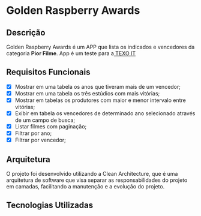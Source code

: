 # Golden Raspberry Awards

## Descrição

Golden Raspberry Awards é um APP que lista os indicados e vencedores da categoria **Pior Filme**. App é um teste para a[ TEXO IT](https://www.texoit.com)

## Requisitos Funcionais

- [x] Mostrar em uma tabela os anos que tiveram mais de um vencedor;
- [x] Mostrar em uma tabela os três estúdios com mais vitórias;
- [x] Mostrar em tabelas os produtores com maior e menor intervalo entre vitórias;
- [x] Exibir em tabela os vencedores de determinado ano selecionado através de um campo de busca;
- [x] Listar filmes com paginação;
- [x] Filtrar por ano;
- [x] Filtrar por vencedor;

## Arquitetura

O projeto foi desenvolvido utilizando a Clean Architecture, que é uma arquitetura de software que visa separar as responsabilidades do projeto em camadas, facilitando a manutenção e a evolução do projeto.

## Tecnologias Utilizadas

